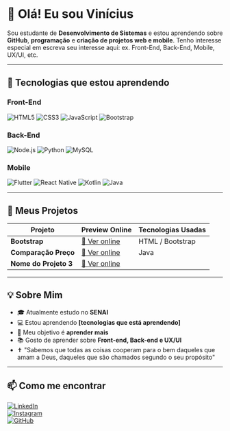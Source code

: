 # 👋 Olá! Eu sou Vinícius

Sou estudante de **Desenvolvimento de Sistemas** e estou aprendendo sobre **GitHub**, **programação** e **criação de projetos web e mobile**. Tenho interesse especial em escreva seu interesse aqui: ex. Front-End, Back-End, Mobile, UX/UI, etc.

---

## 🎯 Tecnologias que estou aprendendo

### Front-End
![HTML5](https://img.shields.io/badge/-HTML5-E34F26?style=flat-square&logo=html5&logoColor=white)
![CSS3](https://img.shields.io/badge/-CSS3-1572B6?style=flat-square&logo=css3)
![JavaScript](https://img.shields.io/badge/-JavaScript-F7DF1E?style=flat-square&logo=javascript&logoColor=black)
![Bootstrap](https://img.shields.io/badge/-Bootstrap-7952B3?style=flat-square&logo=bootstrap&logoColor=white)

### Back-End
![Node.js](https://img.shields.io/badge/-Node.js-339933?style=flat-square&logo=node.js&logoColor=white)
![Python](https://img.shields.io/badge/-Python-3776AB?style=flat-square&logo=python&logoColor=white)
![MySQL](https://img.shields.io/badge/-MySQL-4479A1?style=flat-square&logo=mysql&logoColor=white)

### Mobile
![Flutter](https://img.shields.io/badge/-Flutter-02569B?style=flat-square&logo=flutter&logoColor=white)
![React Native](https://img.shields.io/badge/-React_Native-61DAFB?style=flat-square&logo=react&logoColor=black)
![Kotlin](https://img.shields.io/badge/-Kotlin-0095D5?style=flat-square&logo=kotlin&logoColor=white)
![Java](https://img.shields.io/badge/-Java-007396?style=flat-square&logo=java&logoColor=white)

---

## 🚀 Meus Projetos

| Projeto               | Preview Online                        | Tecnologias Usadas        |
|-----------------------|-------------------------------------|--------------------------|
| **Bootstrap** | [🔗 Ver online](https://github.com/vinimsz/Bootstrap) | HTML / Bootstrap         |
| **Comparação Preço** | [🔗 Ver online](https://github.com/vinimsz/GASOLINAouETANOL) | Java|
| **Nome do Projeto 3** | [🔗 Ver online](https://seu-link.com) |         |


---

## 💡 Sobre Mim

- 🎓 Atualmente estudo no **SENAI**
- 💻 Estou aprendendo **[tecnologias que está aprendendo]**
- 🎯 Meu objetivo é **aprender mais**
- 📚 Gosto de aprender sobre **Front-end, Back-end e UX/UI**
- ✝ "Sabemos que todas as coisas cooperam para o bem daqueles que amam a Deus, daqueles que são chamados segundo o seu propósito"

---

## 📫 Como me encontrar

[![LinkedIn](https://img.shields.io/badge/-LinkedIn-blue?style=flat-square&logo=linkedin&logoColor=white)](https://linkedin.com/in/seuusuario)  
[![Instagram](https://img.shields.io/badge/-Instagram-E4405F?style=flat-square&logo=instagram&logoColor=white)](https://instagram.com/vinimsz)  
[![GitHub](https://img.shields.io/badge/-GitHub-181717?style=flat-square&logo=github&logoColor=white)](https://github.com/vinimsz)

